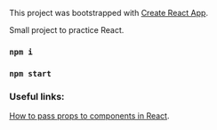 This project was bootstrapped with [Create React App](https://github.com/facebook/create-react-app).

Small project to practice React.

### `npm i`
### `npm start`

### Useful links:

[How to pass props to components in React](https://www.robinwieruch.de/react-pass-props-to-component).
